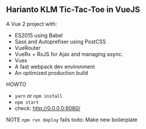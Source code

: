 Harianto KLM Tic-Tac-Toe in VueJS
----------------


A Vue 2 project with:

- ES2015 using Babel 
- Sass and Autoprefixer using PostCSS
- VueRouter
- VueRx + RxJS for Ajax and managing async.
- Vuex
- A fast webpack dev environment
- An optimized production build


HOWTO

- `yarn` or `npm install`
- `npm start`
- check: http://0.0.0.0:8080/


NOTE
`npm run deploy` fails 
todo: Make new boilerplate